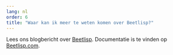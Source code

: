 ```yaml
---
lang: nl
order: 6
title: "Waar kan ik meer te weten komen over Beetlisp?"
---
```


Lees ons blogbericht over [Beetlisp](https://www.beet.net/2019/11/27/beetlisp.en.html). Documentatie is te vinden op [Beetlisp.com](https://beetlisp.com).
